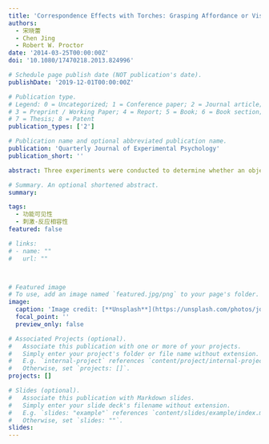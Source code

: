 ```yaml
---
title: 'Correspondence Effects with Torches: Grasping Affordance or Visual Feature Asymmetry?'
authors:
  - 宋晓蕾
  - Chen Jing
  - Robert W. Proctor
date: '2014-03-25T00:00:00Z'
doi: '10.1080/17470218.2013.824996'

# Schedule page publish date (NOT publication's date).
publishDate: '2019-12-01T00:00:00Z'

# Publication type.
# Legend: 0 = Uncategorized; 1 = Conference paper; 2 = Journal article;
# 3 = Preprint / Working Paper; 4 = Report; 5 = Book; 6 = Book section;
# 7 = Thesis; 8 = Patent
publication_types: ['2']

# Publication name and optional abbreviated publication name.
publication: 'Quarterly Journal of Experimental Psychology'
publication_short: ''

abstract: Three experiments were conducted to determine whether an object-based correspondence effect for torch (flashlight) stimuli reported by Pellicano et al. is due to a grasping affordance provided by the handle or asymmetry of feature markings on the torch. In Experiment 1 the stimuli were the same as those from Pellicano et al.'s Experiment 2, whereas in Experiments 2 and 3 the stimuli were modified versions with the graspable handle removed. Participants in all experiments performed upright/inverted orientation judgements on the torch stimuli. The results of Experiment 1 replicated those of Pellicano et al.: A small but significant object-based correspondence effect was evident, mainly when the torch was in an active state. With the handle of the torch removed in Experiment 2, making the barrel markings more asymmetric in the display, the correspondence effect was larger. Experiment 3 directly demonstrated an effect of barrel-marking asymmetry on the correspondence effect: When only the half of the markings nearest the light end of the torch was included, the correspondence effect reversed to favour the light end. The results are in agreement with a visual feature-asymmetry account and are difficult to reconcile with a grasping-affordance account.

# Summary. An optional shortened abstract.
summary: 

tags:
  - 功能可见性
  - 刺激-反应相容性
featured: false

# links:
# - name: ""
#   url: ""



# Featured image
# To use, add an image named `featured.jpg/png` to your page's folder.
image:
  caption: 'Image credit: [**Unsplash**](https://unsplash.com/photos/jdD8gXaTZsc)'
  focal_point: ''
  preview_only: false

# Associated Projects (optional).
#   Associate this publication with one or more of your projects.
#   Simply enter your project's folder or file name without extension.
#   E.g. `internal-project` references `content/project/internal-project/index.md`.
#   Otherwise, set `projects: []`.
projects: []

# Slides (optional).
#   Associate this publication with Markdown slides.
#   Simply enter your slide deck's filename without extension.
#   E.g. `slides: "example"` references `content/slides/example/index.md`.
#   Otherwise, set `slides: ""`.
slides:
---
```


